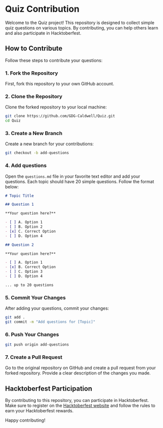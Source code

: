 # Quiz Contribution

Welcome to the Quiz project! This repository is designed to collect simple quiz questions on various topics. By contributing, you can help others learn and also participate in Hacktoberfest.

## How to Contribute

Follow these steps to contribute your questions:

### 1. Fork the Repository

First, fork this repository to your own GitHub account.

### 2. Clone the Repository

Clone the forked repository to your local machine:

```bash
git clone https://github.com/GDG-Caldwell/Quiz.git
cd Quiz
```

### 3. Create a New Branch

Create a new branch for your contributions:

```bash
git checkout -b add-questions
```

### 4. Add questions

Open the `questions.md` file in your favorite text editor and add your questions. Each topic should have 20 simple questions. Follow the format below:

```md
# Topic Title

## Question 1

**Your question here?**

- [ ] A. Option 1
- [ ] B. Option 2
- [x] C. Correct Option
- [ ] D. Option 4

## Question 2

**Your question here?**

- [ ] A. Option 1
- [x] B. Correct Option
- [ ] C. Option 3
- [ ] D. Option 4

... up to 20 questions
```

### 5. Commit Your Changes

After adding your questions, commit your changes:

```bash
git add .
git commit -m "Add questions for [Topic]"
```

### 6. Push Your Changes

```bash
git push origin add-questions
```

### 7. Create a Pull Request

Go to the original repository on GitHub and create a pull request from your forked repository. Provide a clear description of the changes you made.

## Hacktoberfest Participation

By contributing to this repository, you can participate in Hacktoberfest. Make sure to register on the [Hacktoberfest website]('https://hacktoberfest.com') and follow the rules to earn your Hacktoberfest rewards.

Happy contributing!
